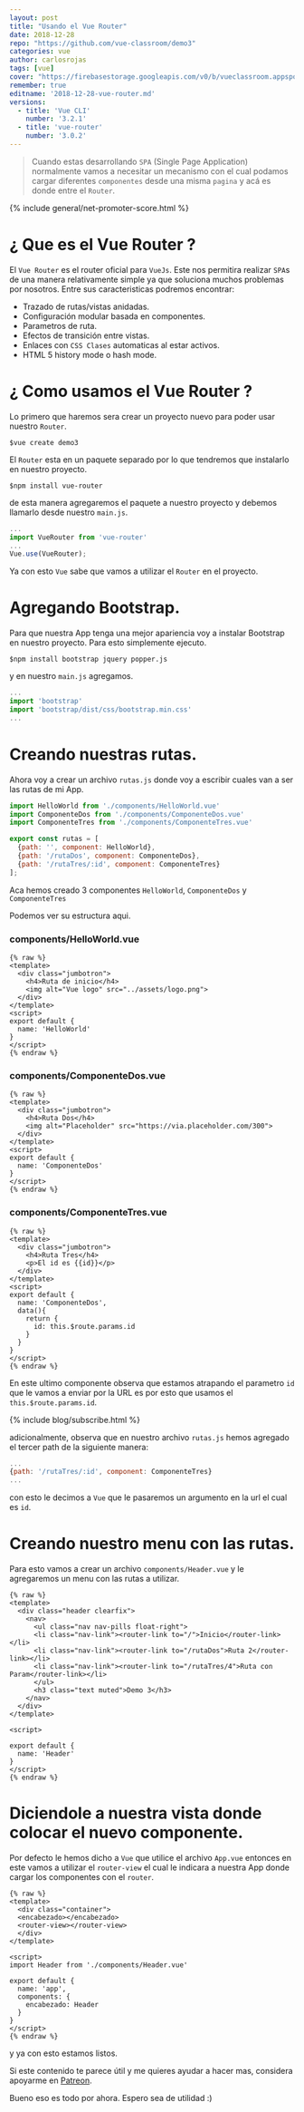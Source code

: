 ```yaml
---
layout: post
title: "Usando el Vue Router"
date: 2018-12-28
repo: "https://github.com/vue-classroom/demo3"
categories: vue
author: carlosrojas
tags: [vue]
cover: "https://firebasestorage.googleapis.com/v0/b/vueclassroom.appspot.com/o/2018-12-22-vue-router%2Fcover.png?alt=media&token=7c810142-f28d-44c6-9305-83e5b89a2bf0"
remember: true
editname: '2018-12-28-vue-router.md'
versions:
  - title: 'Vue CLI'
    number: '3.2.1'
  - title: 'vue-router'
    number: '3.0.2'
---
```


> Cuando estas desarrollando `SPA` (Single Page Application) normalmente vamos a necesitar un mecanismo con el cual podamos cargar diferentes `componentes` desde una misma `pagina` y acá es donde entre el `Router`.

<amp-img width="810" height="450" layout="responsive" src="https://firebasestorage.googleapis.com/v0/b/vueclassroom.appspot.com/o/2018-12-22-vue-router%2Fcover.png?alt=media&token=7c810142-f28d-44c6-9305-83e5b89a2bf0"></amp-img>

{% include general/net-promoter-score.html %} 

# ¿ Que es el Vue Router ?

El `Vue Router` es el router oficial para `VueJs`. Este nos permitira realizar `SPA`s de una manera relativamente simple ya que soluciona muchos problemas por nosotros. Entre sus caracteristicas podremos encontrar:

- Trazado de rutas/vistas anidadas.
- Configuración modular basada en componentes.
- Parametros de ruta.
- Efectos de transición entre vistas.
- Enlaces con `CSS Clases` automaticas al estar activos.
- HTML 5 history mode o hash mode.

# ¿ Como usamos el Vue Router ?

Lo primero que haremos sera crear un proyecto nuevo para poder usar nuestro `Router`.

````
$vue create demo3
````

El `Router` esta en un paquete separado por lo que tendremos que instalarlo en nuestro proyecto.

````
$npm install vue-router
````

de esta manera agregaremos el paquete a nuestro proyecto y debemos llamarlo desde nuestro `main.js`.

```js
...
import VueRouter from 'vue-router'
...
Vue.use(VueRouter);  
```

Ya con esto `Vue` sabe que vamos a utilizar el `Router` en el proyecto.

# Agregando Bootstrap.

Para que nuestra App tenga una mejor apariencia voy a instalar Bootstrap en nuestro proyecto. Para esto simplemente ejecuto.

````
$npm install bootstrap jquery popper.js
````

y en nuestro `main.js` agregamos.

```js
...
import 'bootstrap'
import 'bootstrap/dist/css/bootstrap.min.css'
...
```

# Creando nuestras rutas.

Ahora voy a crear un archivo `rutas.js` donde voy a escribir cuales van a ser las rutas de mi App.

```js
import HelloWorld from './components/HelloWorld.vue'
import ComponenteDos from './components/ComponenteDos.vue'
import ComponenteTres from './components/ComponenteTres.vue'

export const rutas = [
  {path: '', component: HelloWorld},
  {path: '/rutaDos', component: ComponenteDos},
  {path: '/rutaTres/:id', component: ComponenteTres}
];
```

Aca hemos creado 3 componentes `HelloWorld`, `ComponenteDos` y `ComponenteTres`

Podemos ver su estructura aqui.

<h3>components/HelloWorld.vue</h3>

```
{% raw %}
<template>
  <div class="jumbotron">
    <h4>Ruta de inicio</h4>
    <img alt="Vue logo" src="../assets/logo.png">
  </div>
</template>
<script>
export default {
  name: 'HelloWorld'
}
</script>
{% endraw %}
```

<h3>components/ComponenteDos.vue</h3>

```
{% raw %}
<template>
  <div class="jumbotron">
    <h4>Ruta Dos</h4>
    <img alt="Placeholder" src="https://via.placeholder.com/300">
  </div>
</template>
<script>
export default {
  name: 'ComponenteDos'
}
</script>
{% endraw %}
```
<h3>components/ComponenteTres.vue</h3>

```
{% raw %}
<template>
  <div class="jumbotron">
    <h4>Ruta Tres</h4>
    <p>El id es {{id}}</p>
  </div>
</template>
<script>
export default {
  name: 'ComponenteDos',
  data(){
    return {
      id: this.$route.params.id
    }
  }
}
</script>
{% endraw %}
```

En este ultimo componente observa que estamos atrapando el parametro `id` que le vamos a enviar por la URL es por esto que usamos el `this.$route.params.id`.

{% include blog/subscribe.html %}

adicionalmente, observa que en nuestro archivo `rutas.js` hemos agregado el tercer path de la siguiente manera:

```js
...
{path: '/rutaTres/:id', component: ComponenteTres}
...
```

con esto le decimos a `Vue` que le pasaremos un argumento en la url el cual es `id`.

# Creando nuestro menu con las rutas.

Para esto vamos a crear un archivo `components/Header.vue` y le agregaremos un menu con las rutas a utilizar.

```
{% raw %}
<template>
  <div class="header clearfix">
    <nav>
      <ul class="nav nav-pills float-right">
      <li class="nav-link"><router-link to="/">Inicio</router-link></li>
      <li class="nav-link"><router-link to="/rutaDos">Ruta 2</router-link></li>
      <li class="nav-link"><router-link to="/rutaTres/4">Ruta con Param</router-link></li>
      </ul>
      <h3 class="text muted">Demo 3</h3>
    </nav>
  </div>
</template>

<script>

export default {
  name: 'Header'
}
</script>
{% endraw %}
```

# Diciendole a nuestra vista donde colocar el nuevo componente.

Por defecto le hemos dicho a `Vue` que utilice el archivo `App.vue` entonces en este vamos a utilizar el `router-view` el cual le indicara a nuestra App donde cargar los componentes con el `router`.

```
{% raw %}
<template>
  <div class="container">
  <encabezado></encabezado>
  <router-view></router-view>
  </div>
</template>

<script>
import Header from './components/Header.vue'

export default {
  name: 'app',
  components: {
    encabezado: Header
  }
}
</script>
{% endraw %}
```

y ya con esto estamos listos.

<amp-img width="1134" height="460" layout="responsive" src="https://firebasestorage.googleapis.com/v0/b/vueclassroom.appspot.com/o/2018-12-22-vue-router%2Fvue-router-final.gif?alt=media&token=171f2206-a513-457d-a293-68167e24145f"></amp-img>

Si este contenido te parece útil y me quieres ayudar a hacer mas, considera apoyarme en [Patreon](https://www.patreon.com/carlosrojas_o).

Bueno eso es todo por ahora. Espero sea de utilidad :)